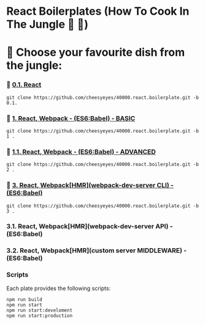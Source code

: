 # React Boilerplates (How To Cook In The Jungle :palm_tree: :see_no_evil:)

# :open_book: Choose your favourite dish from the jungle:

### :banana: [0.1. React](0.1)
```script
git clone https://github.com/cheesyeyes/40000.react.boilerplate.git -b 0.1.
```

### :avocado: [1.   React, Webpack - (ES6:Babel) - BASIC](./tree/1)
```script
git clone https://github.com/cheesyeyes/40000.react.boilerplate.git -b 1 .
```

### :avocado: [1.1. React, Webpack - (ES6:Babel) - ADVANCED](./1.1)
```script
git clone https://github.com/cheesyeyes/40000.react.boilerplate.git -b 2 .
```

### :pineapple: [3. React, Webpack[HMR](webpack-dev-server CLI) - (ES6:Babel)](./tree/3)

```script
git clone https://github.com/cheesyeyes/40000.react.boilerplate.git -b 3 .
```

### 3.1. React, Webpack[HMR](webpack-dev-server API) - (ES6:Babel)
### 3.2. React, Webpack[HMR](custom server MIDDLEWARE) - (ES6:Babel)

### Scripts
Each plate provides the following scripts:

```script
npm run build
npm run start
npm run start:develoment
npm run start:production
```
